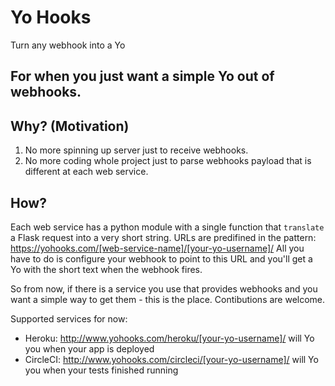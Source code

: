 # Yo Hooks
Turn any webhook into a Yo

## For when you just want a simple Yo out of webhooks.

## Why? (Motivation)
1. No more spinning up server just to receive webhooks.
2. No more coding whole project just to parse webhooks payload that is different at each web service.

## How?
Each web service has a python module with a single function that `translate` a Flask request into a very short string.
URLs are predifined in the pattern: https://yohooks.com/[web-service-name]/[your-yo-username]/
All you have to do is configure your webhook to point to this URL and you'll get a Yo with the short text when the webhook fires.

So from now, if there is a service you use that provides webhooks and you want a simple way to get them - this is the place.
Contibutions are welcome.

Supported services for now:
- Heroku: http://www.yohooks.com/heroku/[your-yo-username]/ will Yo you when your app is deployed
- CircleCI: http://www.yohooks.com/circleci/[your-yo-username]/ will Yo you when your tests finished running
